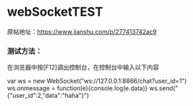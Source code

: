 # webSocketTEST
原帖地址：https://www.jianshu.com/p/277413742ac9

### 测试方法：
在浏览器中按[F12]调出控制台，在控制台中输入以下内容

var ws = new WebSocket("ws://127.0.0.1:8866/chat?user_id=1")
ws.onmessage = function(e){console.log(e.data)}
ws.send("{\"user_id\":2,\"data\":\"haha\"}")